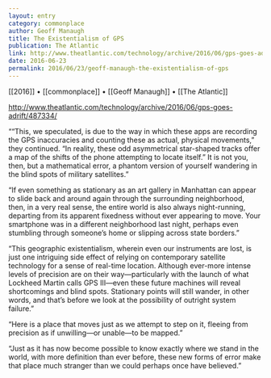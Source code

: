 ```yaml
---
layout: entry
category: commonplace
author: Geoff Manaugh
title: The Existentialism of GPS
publication: The Atlantic
link: http://www.theatlantic.com/technology/archive/2016/06/gps-goes-adrift/487334/
date: 2016-06-23
permalink: 2016/06/23/geoff-manaugh-the-existentialism-of-gps
---
```


[[2016]] • [[commonplace]] • [[Geoff Manaugh]] • [[The Atlantic]]

http://www.theatlantic.com/technology/archive/2016/06/gps-goes-adrift/487334/

““This, we speculated, is due to the way in which these apps are recording the GPS inaccuracies and counting these as actual, physical movements,” they continued. “In reality, these odd asymmetrical star-shaped tracks offer a map of the shifts of the phone attempting to locate itself.” It is not you, then, but a mathematical error, a phantom version of yourself wandering in the blind spots of military satellites.”

“If even something as stationary as an art gallery in Manhattan can appear to slide back and around again through the surrounding neighborhood, then, in a very real sense, the entire world is also always night-running, departing from its apparent fixedness without ever appearing to move. Your smartphone was in a different neighborhood last night, perhaps even stumbling through someone’s home or slipping across state borders.”

“This geographic existentialism, wherein even our instruments are lost, is just one intriguing side effect of relying on contemporary satellite technology for a sense of real-time location. Although ever-more intense levels of precision are on their way—particularly with the launch of what Lockheed Martin calls GPS III—even these future machines will reveal shortcomings and blind spots. Stationary points will still wander, in other words, and that’s before we look at the possibility of outright system failure.”

“Here is a place that moves just as we attempt to step on it, fleeing from precision as if unwilling—or unable—to be mapped.”

“Just as it has now become possible to know exactly where we stand in the world, with more definition than ever before, these new forms of error make that place much stranger than we could perhaps once have believed.”
